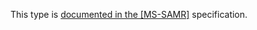This type is [documented in the [MS-SAMR]](https://learn.microsoft.com/en-us/openspecs/windows_protocols/ms-samr/47eea81b-5fee-4925-b5c1-fc594dcc8dff) specification.
